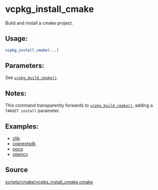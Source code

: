# vcpkg_install_cmake

Build and install a cmake project.

## Usage:
```cmake
vcpkg_install_cmake(...)
```

## Parameters:
See [`vcpkg_build_cmake()`](vcpkg_build_cmake.md).

## Notes:
This command transparently forwards to [`vcpkg_build_cmake()`](vcpkg_build_cmake.md), adding a `TARGET install`
parameter.

## Examples:

* [zlib](https://github.com/Microsoft/vcpkg/blob/master/ports/zlib/portfile.cmake)
* [cpprestsdk](https://github.com/Microsoft/vcpkg/blob/master/ports/cpprestsdk/portfile.cmake)
* [poco](https://github.com/Microsoft/vcpkg/blob/master/ports/poco/portfile.cmake)
* [opencv](https://github.com/Microsoft/vcpkg/blob/master/ports/opencv/portfile.cmake)

## Source
[scripts/cmake/vcpkg_install_cmake.cmake](https://github.com/Microsoft/vcpkg/blob/master/scripts/cmake/vcpkg_install_cmake.cmake)
